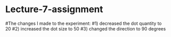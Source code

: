 # Lecture-7-assignment

#The changes I made to the experiment:
#1) decreased the dot quantity to 20
#2) increased the dot size to 50
#3) changed the direction to 90 degrees
